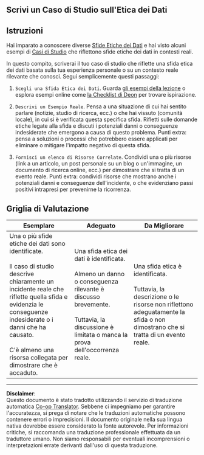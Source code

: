 <!--
CO_OP_TRANSLATOR_METADATA:
{
  "original_hash": "b588c0fc73014f52520c666efc3e0cc3",
  "translation_date": "2025-08-28T11:29:33+00:00",
  "source_file": "1-Introduction/02-ethics/assignment.md",
  "language_code": "it"
}
-->
## Scrivi un Caso di Studio sull'Etica dei Dati

## Istruzioni

Hai imparato a conoscere diverse [Sfide Etiche dei Dati](README.md#2-ethics-challenges) e hai visto alcuni esempi di [Casi di Studio](README.md#3-case-studies) che riflettono sfide etiche dei dati in contesti reali.

In questo compito, scriverai il tuo caso di studio che riflette una sfida etica dei dati basata sulla tua esperienza personale o su un contesto reale rilevante che conosci. Segui semplicemente questi passaggi:

1. `Scegli una Sfida Etica dei Dati`. Guarda [gli esempi della lezione](README.md#2-ethics-challenges) o esplora esempi online come [la Checklist di Deon](https://deon.drivendata.org/examples/) per trovare ispirazione.

2. `Descrivi un Esempio Reale`. Pensa a una situazione di cui hai sentito parlare (notizie, studio di ricerca, ecc.) o che hai vissuto (comunità locale), in cui si è verificata questa specifica sfida. Rifletti sulle domande etiche legate alla sfida e discuti i potenziali danni o conseguenze indesiderate che emergono a causa di questo problema. Punti extra: pensa a soluzioni o processi che potrebbero essere applicati per eliminare o mitigare l'impatto negativo di questa sfida.

3. `Fornisci un elenco di Risorse Correlate`. Condividi una o più risorse (link a un articolo, un post personale su un blog o un'immagine, un documento di ricerca online, ecc.) per dimostrare che si tratta di un evento reale. Punti extra: condividi risorse che mostrano anche i potenziali danni e conseguenze dell'incidente, o che evidenziano passi positivi intrapresi per prevenirne la ricorrenza.



## Griglia di Valutazione

Esemplare | Adeguato | Da Migliorare
--- | --- | -- |
Una o più sfide etiche dei dati sono identificate. <br/> <br/> Il caso di studio descrive chiaramente un incidente reale che riflette quella sfida e evidenzia le conseguenze indesiderate o i danni che ha causato. <br/><br/> C'è almeno una risorsa collegata per dimostrare che è accaduto. | Una sfida etica dei dati è identificata. <br/><br/> Almeno un danno o conseguenza rilevante è discusso brevemente. <br/><br/> Tuttavia, la discussione è limitata o manca la prova dell'occorrenza reale. | Una sfida etica è identificata. <br/><br/> Tuttavia, la descrizione o le risorse non riflettono adeguatamente la sfida o non dimostrano che si tratta di un evento reale. |

---

**Disclaimer**:  
Questo documento è stato tradotto utilizzando il servizio di traduzione automatica [Co-op Translator](https://github.com/Azure/co-op-translator). Sebbene ci impegniamo per garantire l'accuratezza, si prega di notare che le traduzioni automatiche possono contenere errori o imprecisioni. Il documento originale nella sua lingua nativa dovrebbe essere considerato la fonte autorevole. Per informazioni critiche, si raccomanda una traduzione professionale effettuata da un traduttore umano. Non siamo responsabili per eventuali incomprensioni o interpretazioni errate derivanti dall'uso di questa traduzione.